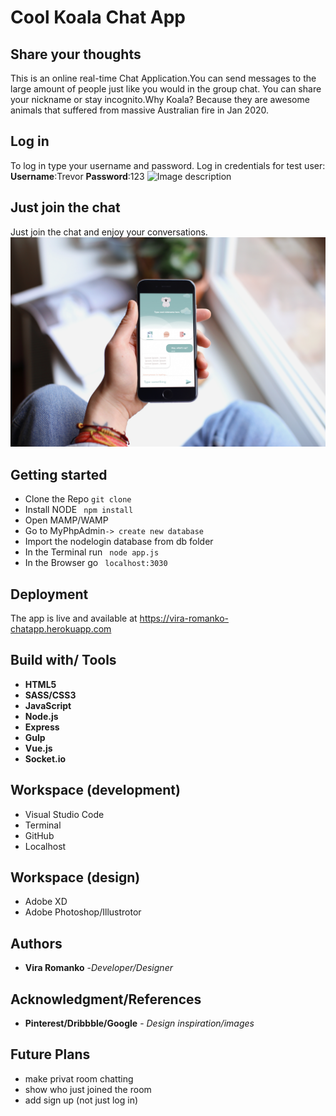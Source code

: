 # Cool Koala Chat App

## Share your thoughts
This is an online real-time Chat Application.You can send messages to the large amount of people just like you would in the group chat. You can share your nickname or stay incognito.Why Koala? Because they are  awesome animals that suffered from massive Australian fire in Jan 2020. 
## Log in
To log in type your username and password.
Log in credentials for test user:
**Username**:Trevor
**Password**:123
![Image description](public/images/mockup_github_1.jpg)


## Just join the chat

Just join the chat and enjoy your conversations.
![Image description](public/images/mockup_github_2.jpg)


## Getting started
* Clone the Repo ```git clone```
* Install NODE ``` npm install```
* Open MAMP/WAMP
* Go to MyPhpAdmin```-> create new database```
* Import the nodelogin database from db folder
* In the Terminal run ``` node app.js```
* In the Browser go ``` localhost:3030```

## Deployment
The app is live and available at https://vira-romanko-chatapp.herokuapp.com


## Build with/ Tools
* **HTML5**
* **SASS/CSS3**
* **JavaScript**
* **Node.js**
* **Express**
* **Gulp**
* **Vue.js**
* **Socket.io**


## Workspace (development)
* Visual Studio Code
* Terminal
* GitHub
* Localhost

## Workspace (design)
* Adobe XD
* Adobe Photoshop/Illustrotor


## Authors
* **Vira Romanko** -*Developer/Designer*



## Acknowledgment/References

* **Pinterest/Dribbble/Google** - *Design inspiration/images* 

## Future Plans
* make privat room chatting
* show who just joined the room
* add sign up (not just log in)
